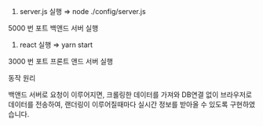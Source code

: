 1. server.js 실행 ⇒ node ./config/server.js

 5000 번 포트 백앤드 서버 실행

1. react 실행 ⇒ yarn start

 3000 번 포트 프론트 앤드 서버 실행
 
동작 원리

백앤드 서버로 요청이 이루어지면, 크롤링한 데이터를 가져와 DB연결 없이 브라우저로 데이터를 전송하여, 랜더링이 이루어질때마다 실시간 정보를 받아올 수 있도록 구현하였습니다.
